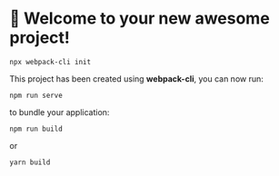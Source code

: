 # 🚀 Welcome to your new awesome project!

```
npx webpack-cli init
```
This project has been created using **webpack-cli**, you can now run:

```
npm run serve
```

to bundle your application:

```
npm run build
```

or

```
yarn build
```


